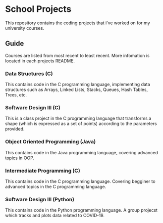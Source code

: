 # School Projects
This repository contains the coding projects that i've worked on for my university courses. 

## Guide
Courses are listed from most recent to least recent. More infomation is located in each projects README.

### Data Structures (C)
This contains code in the C programming language, implementing data structures such as Arrays, Linked Lists, Stacks, Queues, Hash Tables, Trees, etc.

### Software Design III (C)
This is a class project in the C programming language that transforms a shape (which is expressed as a set of points) according to the parameters provided.

### Object Oriented Programming (Java)
This contains code in the Java programming language, covering advanced topics in OOP.

### Intermediate Programming (C)
This contains code in the C programming language. Covering begginer to advanced topics in the C programming language.

### Software Design III (Python)
This contains code in the Python programming language. A group projecst which tracks and plots data related to COVID-19.
